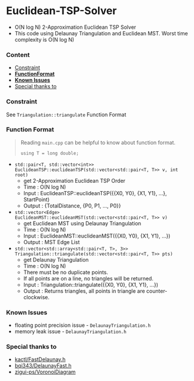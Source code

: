 # Euclidean-TSP-Solver

* O(N log N) 2-Approximation Euclidean TSP Solver
* This code using Delaunay Triangulation and Euclidean MST. Worst time complexity is O(N log N)

### Content
* [Constraint](https://github.com/justiceHui/Euclidean_TSP_Solver#constraint)
* **[FunctionFormat](https://github.com/justiceHui/Euclidean_TSP_Solver#function-format)**
* **[Known Issues](https://github.com/justiceHui/Euclidean_TSP_Solver#known-issues)**
* [Special thanks to](https://github.com/justiceHui/Euclidean_TSP_Solver#special-thanks-to)

### Constraint
See `Triangulation::triangulate` Function Format

### Function Format
> Reading `main.cpp` can be helpful to know about function format.
>
> `using T = long double;`

* `std::pair<T, std::vector<int>> EuclideanTSP::euclideanTSP(std::vector<std::pair<T, T>> v, int root)`
    * get 2-Approximation Euclidean TSP Order
    * Time : O(N log N)
    * Input : EuclideanTSP::euclideanTSP({{X0, Y0}, {X1, Y1}, ...}, StartPoint)
    * Output : {TotalDistance, {P0, P1, ..., P0}}
* `std::vector<Edge> EuclideanMST::euclideanMST(std::vector<std::pair<T, T>> v)`
    * get Euclidean MST using Delaunay Triangulation
    * Time : O(N log N)
    * Input : EuclideanMST::euclideanMST({{X0, Y0}, {X1, Y1}, ...})
    * Output : MST Edge List
* `std::vector<std::array<std::pair<T, T>, 3>> Triangulation::triangulate(std::vector<std::pair<T, T>> pts)`
    * get Delaunay Triangulation
    * Time : O(N log N)
    * There must be no duplicate points.
    * If all points are on a line, no triangles will be returned.
    * Input : Triangulation::triangulate({{X0, Y0}, {X1, Y1}, ...})
    * Output : Returns triangles, all points in triangle are counter-clockwise.

### Known Issues
* floating point precision issue - `DelaunayTriangulation.h`
* memory leak issue - `DelaunayTriangulation.h`

### Special thanks to
* [kactl/FastDelaunay.h](https://github.com/kth-competitive-programming/kactl/blob/master/content/geometry/FastDelaunay.h)
* [bqi343/DelaunayFast.h](https://github.com/bqi343/USACO/blob/master/Implementations/content/geometry%20(13)/Misc/DelaunayFast.h)
* [zigui-ps/VoronoiDiagram](https://github.com/zigui-ps/VoronoiDiagram)
